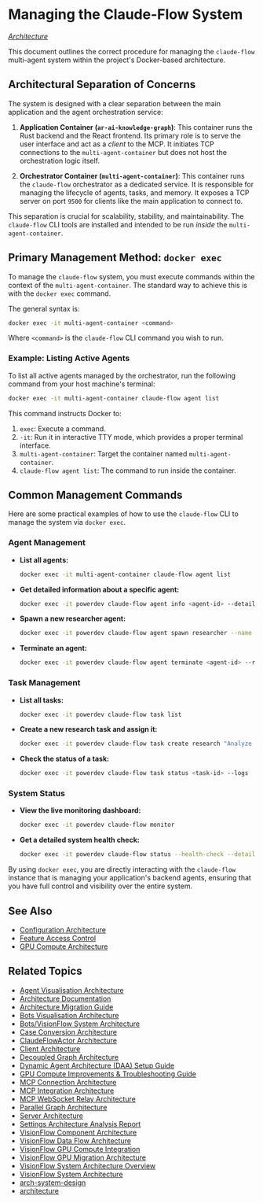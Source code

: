 # Managing the Claude-Flow System

*[Architecture](../index.md)*

This document outlines the correct procedure for managing the `claude-flow` multi-agent system within the project's Docker-based architecture.

## Architectural Separation of Concerns

The system is designed with a clear separation between the main application and the agent orchestration service:

1.  **Application Container (`ar-ai-knowledge-graph`)**: This container runs the Rust backend and the React frontend. Its primary role is to serve the user interface and act as a *client* to the MCP. It initiates TCP connections to the `multi-agent-container` but does not host the orchestration logic itself.

2.  **Orchestrator Container (`multi-agent-container`)**: This container runs the `claude-flow` orchestrator as a dedicated service. It is responsible for managing the lifecycle of agents, tasks, and memory. It exposes a TCP server on port `9500` for clients like the main application to connect to.

This separation is crucial for scalability, stability, and maintainability. The `claude-flow` CLI tools are installed and intended to be run *inside* the `multi-agent-container`.

## Primary Management Method: `docker exec`

To manage the `claude-flow` system, you must execute commands within the context of the `multi-agent-container`. The standard way to achieve this is with the `docker exec` command.

The general syntax is:

```bash
docker exec -it multi-agent-container <command>
```

Where `<command>` is the `claude-flow` CLI command you wish to run.

### Example: Listing Active Agents

To list all active agents managed by the orchestrator, run the following command from your host machine's terminal:

```bash
docker exec -it multi-agent-container claude-flow agent list
```

This command instructs Docker to:
1.  `exec`: Execute a command.
2.  `-it`: Run it in interactive TTY mode, which provides a proper terminal interface.
3.  `multi-agent-container`: Target the container named `multi-agent-container`.
4.  `claude-flow agent list`: The command to run inside the container.

## Common Management Commands

Here are some practical examples of how to use the `claude-flow` CLI to manage the system via `docker exec`.

### Agent Management

*   **List all agents:**
    ```bash
    docker exec -it multi-agent-container claude-flow agent list
    ```

*   **Get detailed information about a specific agent:**
    ```bash
    docker exec -it powerdev claude-flow agent info <agent-id> --detailed
    ```

*   **Spawn a new researcher agent:**
    ```bash
    docker exec -it powerdev claude-flow agent spawn researcher --name "Market-Analyst"
    ```

*   **Terminate an agent:**
    ```bash
    docker exec -it powerdev claude-flow agent terminate <agent-id> --reason "Completed analysis task"
    ```

### Task Management

*   **List all tasks:**
    ```bash
    docker exec -it powerdev claude-flow task list
    ```

*   **Create a new research task and assign it:**
    ```bash
    docker exec -it powerdev claude-flow task create research "Analyze Q4 2024 AI hardware trends" --priority high --assign-to <agent-id>
    ```

*   **Check the status of a task:**
    ```bash
    docker exec -it powerdev claude-flow task status <task-id> --logs
    ```

### System Status

*   **View the live monitoring dashboard:**
    ```bash
    docker exec -it powerdev claude-flow monitor
    ```

*   **Get a detailed system health check:**
    ```bash
    docker exec -it powerdev claude-flow status --health-check --detailed
    ```

By using `docker exec`, you are directly interacting with the `claude-flow` instance that is managing your application's backend agents, ensuring that you have full control and visibility over the entire system.



## See Also

- [Configuration Architecture](../server/config.md)
- [Feature Access Control](../server/feature-access.md)
- [GPU Compute Architecture](../server/gpu-compute.md)

## Related Topics

- [Agent Visualisation Architecture](../agent-visualization-architecture.md)
- [Architecture Documentation](../architecture/README.md)
- [Architecture Migration Guide](../architecture/migration-guide.md)
- [Bots Visualisation Architecture](../architecture/bots-visualization.md)
- [Bots/VisionFlow System Architecture](../architecture/bots-visionflow-system.md)
- [Case Conversion Architecture](../architecture/CASE_CONVERSION.md)
- [ClaudeFlowActor Architecture](../architecture/claude-flow-actor.md)
- [Client Architecture](../client/architecture.md)
- [Decoupled Graph Architecture](../technical/decoupled-graph-architecture.md)
- [Dynamic Agent Architecture (DAA) Setup Guide](../architecture/daa-setup-guide.md)
- [GPU Compute Improvements & Troubleshooting Guide](../architecture/gpu-compute-improvements.md)
- [MCP Connection Architecture](../architecture/mcp_connection.md)
- [MCP Integration Architecture](../architecture/mcp-integration.md)
- [MCP WebSocket Relay Architecture](../architecture/mcp-websocket-relay.md)
- [Parallel Graph Architecture](../architecture/parallel-graphs.md)
- [Server Architecture](../server/architecture.md)
- [Settings Architecture Analysis Report](../architecture_analysis_report.md)
- [VisionFlow Component Architecture](../architecture/components.md)
- [VisionFlow Data Flow Architecture](../architecture/data-flow.md)
- [VisionFlow GPU Compute Integration](../architecture/gpu-compute.md)
- [VisionFlow GPU Migration Architecture](../architecture/visionflow-gpu-migration.md)
- [VisionFlow System Architecture Overview](../architecture/index.md)
- [VisionFlow System Architecture](../architecture/system-overview.md)
- [arch-system-design](../reference/agents/architecture/system-design/arch-system-design.md)
- [architecture](../reference/agents/sparc/architecture.md)

